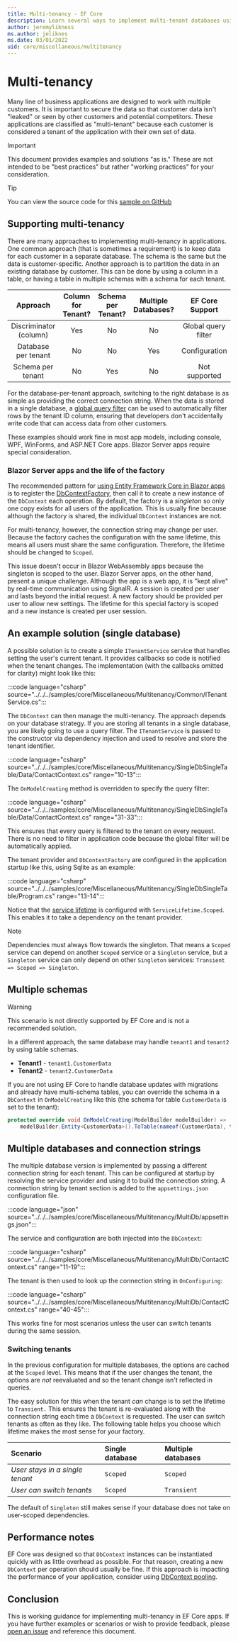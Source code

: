 ```yaml
---
title: Multi-tenancy - EF Core
description: Learn several ways to implement multi-tenant databases using Entity Framework Core.
author: jeremylikness
ms.author: jeliknes
ms.date: 03/01/2022
uid: core/miscellaneous/multitenancy
---
```

# Multi-tenancy

Many line of business applications are designed to work with multiple customers. It is important to secure the data so that customer data isn't "leaked" or seen by other customers and potential competitors. These applications are classified as "multi-tenant" because each customer is considered a tenant of the application with their own set of data.

> [!IMPORTANT]
> This document provides examples and solutions "as is." These are not intended to be "best practices" but rather "working practices" for your consideration.

> [!TIP]
> You can view the source code for this [sample on GitHub](https://github.com/dotnet/EntityFramework.Docs/tree/main/samples/core/Miscellaneous/Multitenancy)

## Supporting multi-tenancy

There are many approaches to implementing multi-tenancy in applications. One common approach (that is sometimes a requirement) is to keep data for each customer in a separate database. The schema is the same but the data is customer-specific. Another approach is to partition the data in an existing database by customer. This can be done by using a column in a table, or having a table in multiple schemas with a schema for each tenant.

|Approach|Column for Tenant?|Schema per Tenant?|Multiple Databases?|EF Core Support|
|:--:|:--:|:--:|:--:|:--:|
|Discriminator (column)|Yes|No|No|Global query filter|
|Database per tenant|No|No|Yes|Configuration|
|Schema per tenant|No|Yes|No|Not supported|

For the database-per-tenant approach, switching to the right database is as simple as providing the correct connection string. When the data is stored in a single database, a [global query filter](/ef/core/querying/filters) can be used to automatically filter rows by the tenant ID column, ensuring that developers don't accidentally write code that can access data from other customers.

These examples should work fine in most app models, including console, WPF, WinForms, and ASP.NET Core apps. Blazor Server apps require special consideration.

### Blazor Server apps and the life of the factory

The recommended pattern for [using Entity Framework Core in Blazor apps](/aspnet/core/blazor/blazor-server-ef-core) is to register the [DbContextFactory](/ef/core/dbcontext-configuration/#using-a-dbcontext-factory-eg-for-blazor), then call it to create a new instance of the `DbContext` each operation. By default, the factory is a _singleton_ so only one copy exists for all users of the application. This is usually fine because although the factory is shared, the individual `DbContext` instances are not.

For multi-tenancy, however, the connection string may change per user. Because the factory caches the configuration with the same lifetime, this means all users must share the same configuration. Therefore, the lifetime should be changed to `Scoped`.

This issue doesn't occur in Blazor WebAssembly apps because the singleton is scoped to the user. Blazor Server apps, on the other hand, present a unique challenge. Although the app is a web app, it is "kept alive" by real-time communication using SignalR. A session is created per user and lasts beyond the initial request. A new factory should be provided per user to allow new settings. The lifetime for this special factory is scoped and a new instance is created per user session.

## An example solution (single database)

A possible solution is to create a simple `ITenantService` service that handles setting the user's current tenant. It provides callbacks so code is notified when the tenant changes. The implementation (with the callbacks omitted for clarity) might look like this:

:::code language="csharp" source="../../../samples/core/Miscellaneous/Multitenancy/Common/ITenantService.cs":::

The `DbContext` can then manage the multi-tenancy. The approach depends on your database strategy. If you are storing all tenants in a single database, you are likely going to use a query filter. The `ITenantService` is passed to the constructor via dependency injection and used to resolve and store the tenant identifier.

:::code language="csharp" source="../../../samples/core/Miscellaneous/Multitenancy/SingleDbSingleTable/Data/ContactContext.cs" range="10-13":::

The `OnModelCreating` method is overridden to specify the query filter:

:::code language="csharp" source="../../../samples/core/Miscellaneous/Multitenancy/SingleDbSingleTable/Data/ContactContext.cs" range="31-33":::

This ensures that every query is filtered to the tenant on every request. There is no need to filter in application code because the global filter will be automatically applied.

The tenant provider and `DbContextFactory` are configured in the application startup like this, using Sqlite as an example:

:::code language="csharp" source="../../../samples/core/Miscellaneous/Multitenancy/SingleDbSingleTable/Program.cs" range="13-14":::

Notice that the [service lifetime](/dotnet/core/extensions/dependency-injection#service-lifetimes) is configured with `ServiceLifetime.Scoped`. This enables it to take a dependency on the tenant provider.

> [!NOTE]
> Dependencies must always flow towards the singleton. That means a `Scoped` service can depend on another `Scoped` service or a `Singleton` service, but a `Singleton` service can only depend on other `Singleton` services: `Transient => Scoped => Singleton`.

## Multiple schemas

> [!WARNING]
> This scenario is not directly supported by EF Core and is not a recommended solution.

In a different approach, the same database may handle `tenant1` and `tenant2` by using table schemas.

- **Tenant1** - `tenant1.CustomerData`
- **Tenant2** - `tenant2.CustomerData`

If you are not using EF Core to handle database updates with migrations and already have multi-schema tables, you can override the schema in a `DbContext` in `OnModelCreating` like this (the schema for table `CustomerData` is set to the tenant):

```csharp
protected override void OnModelCreating(ModelBuilder modelBuilder) =>
    modelBuilder.Entity<CustomerData>().ToTable(nameof(CustomerData), tenant);
```

## Multiple databases and connection strings

The multiple database version is implemented by passing a different connection string for each tenant. This can be configured at startup by resolving the service provider and using it to build the connection string. A connection string by tenant section is added to the `appsettings.json` configuration file.  

:::code language="json" source="../../../samples/core/Miscellaneous/Multitenancy/MultiDb/appsettings.json":::

The service and configuration are both injected into the `DbContext`:

:::code language="csharp" source="../../../samples/core/Miscellaneous/Multitenancy/MultiDb/ContactContext.cs" range="11-19":::

The tenant is then used to look up the connection string in `OnConfiguring`:

:::code language="csharp" source="../../../samples/core/Miscellaneous/Multitenancy/MultiDb/ContactContext.cs" range="40-45":::

This works fine for most scenarios unless the user can switch tenants during the same session.

### Switching tenants

In the previous configuration for multiple databases, the options are cached at the `Scoped` level. This means that if the user changes the tenant, the options are _not_ reevaluated and so the tenant change isn't reflected in queries.

The easy solution for this when the tenant _can_ change is to set the lifetime to `Transient.` This ensures the tenant is re-evaluated along with the connection string each time a `DbContext` is requested. The user can switch tenants as often as they like. The following table helps you choose which lifetime makes the most sense for your factory.

|**Scenario**|**Single database**|**Multiple databases**|
|:--|:--|:--|
|_User stays in a single tenant_|`Scoped`|`Scoped`|
|_User can switch tenants_|`Scoped`|`Transient`|

The default of `Singleton` still makes sense if your database does not take on user-scoped dependencies.

## Performance notes

EF Core was designed so that `DbContext` instances can be instantiated quickly with as little overhead as possible. For that reason, creating a new `DbContext` per operation should usually be fine. If this approach is impacting the performance of your application, consider using [DbContext pooling](xref:core/performance/advanced-performance-topics).

## Conclusion

This is working guidance for implementing multi-tenancy in EF Core apps. If you have further examples or scenarios or wish to provide feedback, please [open an issue](https://github.com/dotnet/EntityFramework.Docs/issues/new) and reference this document.
